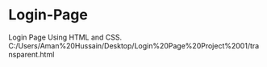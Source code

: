 # Login-Page
Login Page Using HTML and CSS.
C:/Users/Aman%20Hussain/Desktop/Login%20Page%20Project%2001/transparent.html 
